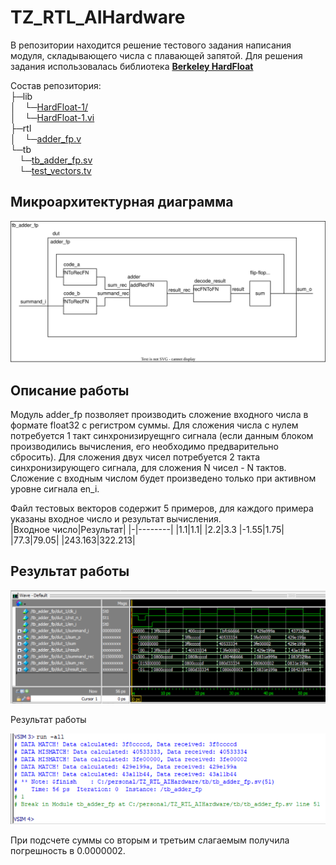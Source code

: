 # TZ_RTL_AIHardware

В репозитории находится решение тестового задания написания модуля, складывающего числа с плавающей запятой. Для решения задания использовалась библиотека [**Berkeley HardFloat**](http://www.jhauser.us/arithmetic/HardFloat.html)

Состав репозитория:    
├─lib  
│&emsp;└─[HardFloat-1/](lib/HardFloat-1 "Используемая библиотека")   
│&emsp;└─[HardFloat-1.vi](lib/HardFloat-1.vi "Файл .vi для подключения необходимых модулей из библиотеки")  
├─rtl  
│&emsp;└─[adder_fp.v](rtl/adder_fp.v "Написанный модуль")  
└─tb  
&emsp;└─[tb_adder_fp.sv](tb/tb_adder_fp.sv "Testbench")  
&emsp;└─[test_vectors.tv](tb/test_vectors.tv "Файл с тестовыми векторами")  

 ## Микроархитектурная диаграмма

 ![Микроархитектурная диаграмма](img/microdiagramm.svg)

## Описание работы

Модуль adder_fp позволяет производить сложение входного числа в формате float32 c регистром суммы.
Для сложения числа с нулем потребуется 1 такт синхронизируещнго сигнала
(если данным блоком производились вычисления, его необходимо предварительно сбросить).
Для сложения двух чисел потребуется 2 такта синхронизирующего сигнала, для сложения N чисел - N тактов. 
Сложение с входным числом будет произведено только при активном уровне сигнала en_i.  
  
Файл тестовых векторов содержит 5 примеров, для каждого примера указаны входное число и результат вычисления.  
|Входное число|Результат|
|-|--------|
|1.1|1.1|
|2.2|3.3
|-1.55|1.75|
|77.3|79.05|
|243.163|322.213|

## Результат работы

![Временная диаграмма работы](img/waveform.png)

Результат работы  
  
![Результат](img/console.png)

При подсчете суммы со вторым и третьим слагаемым получила погрешность в 0.0000002.
